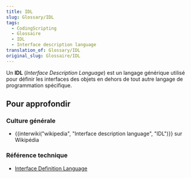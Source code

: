 ```yaml
---
title: IDL
slug: Glossary/IDL
tags:
  - CodingScripting
  - Glossaire
  - IDL
  - Interface description language
translation_of: Glossary/IDL
original_slug: Glossaire/IDL
---
```

Un **IDL** (_Interface Description Language_) est un langage générique utilisé pour définir les interfaces des objets en dehors de tout autre langage de programmation spécifique.

## Pour approfondir

### Culture générale

- {{interwiki("wikipedia", "Interface description language", "IDL")}} sur Wikipédia

### Référence technique

- [Interface Definition Language](http://www.eecs.berkeley.edu/~messer/netappc/Supplements/10-idl.pdf)
